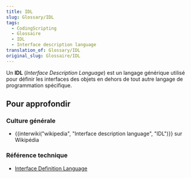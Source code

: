 ```yaml
---
title: IDL
slug: Glossary/IDL
tags:
  - CodingScripting
  - Glossaire
  - IDL
  - Interface description language
translation_of: Glossary/IDL
original_slug: Glossaire/IDL
---
```

Un **IDL** (_Interface Description Language_) est un langage générique utilisé pour définir les interfaces des objets en dehors de tout autre langage de programmation spécifique.

## Pour approfondir

### Culture générale

- {{interwiki("wikipedia", "Interface description language", "IDL")}} sur Wikipédia

### Référence technique

- [Interface Definition Language](http://www.eecs.berkeley.edu/~messer/netappc/Supplements/10-idl.pdf)
